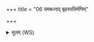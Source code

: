 +++
title = "06 यमबध्नाद् बृहस्पतिर्मणिम्"

+++
<details><summary>मूलम् (WS)</summary>

यमबध्नाद् बृहस्पतिर्मणिं फालं मधुश्चुतमुग्रं खदिरमोजसे । ।  
तमिन्द्रः प्रत्यमुञ्चतौजसे वीर्याय कं सो ऽस्मै बलमिद्दुहे ।  
भूयो भूयः श्वः श्वस्तेन त्वं द्विषतो जहि ॥ ॥ ७ ॥
</details>